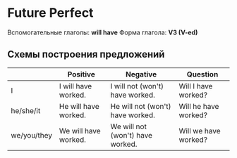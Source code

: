 # Future Perfect

Вспомогательные глаголы: **will have**
Форма глагола: **V3 (V-ed)**

## Схемы построения предложений

|             | Positive             | Negative                         | Question             |
| ----------- | -------------------- | -------------------------------- | -------------------- |
| I           | I will have worked.  | I will not (won't) have worked.  | Will I have worked?  | 
| he/she/it   | He will have worked. | He will not (won't) have worked. | Will he have worked? |
| we/you/they | We will have worked. | We will not (won't) have worked. | Will we have worked? |

